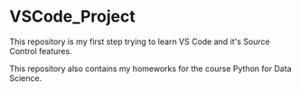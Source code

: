 # VSCode_Project

This repository is my first step trying to learn VS Code and it's Source Control features.

This repository also contains my homeworks for the course Python for Data Science.
